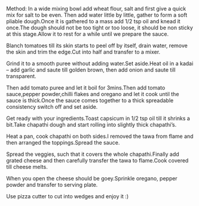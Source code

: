Method:
In a wide mixing bowl add wheat flour, salt and first give a quick mix for salt to be even. Then add water little by little, gather to form a soft pliable dough.Once it is gathered to a mass add 1/2 tsp oil and knead it once.The dough should not be too tight or too loose, it should be non sticky at this stage.Allow it to rest for a while until we prepare the sauce.


Blanch tomatoes till its skin starts to peel off by itself, drain water, remove the skin and trim the edge.Cut into half and transfer to a mixer.


Grind it to a smooth puree without adding water.Set aside.Heat oil in a kadai – add garlic and saute till golden brown, then add onion and saute till transparent.

Then add tomato puree and let it boil for 3mins.Then add tomato sauce,pepper powder,chilli flakes and oregano and let it cook until the sauce is thick.Once the sauce comes together to a thick spreadable consistency switch off and set aside.

Get ready with your ingredients.Toast capsicum in 1/2 tsp oil till it shrinks a bit.Take chapathi dough and start rolling into slightly thick chapathi’s.

Heat a pan, cook chapathi on both sides.I removed the tawa from flame and then arranged the toppings.Spread the sauce.

Spread the veggies, such that it covers the whole chapathi.Finally add grated cheese and then carefully transfer the tawa to flame.Cook covered till cheese melts.

When you open the cheese should be goey.Sprinkle oregano, pepper powder and transfer to serving plate.

Use pizza cutter to cut into wedges and enjoy it :)